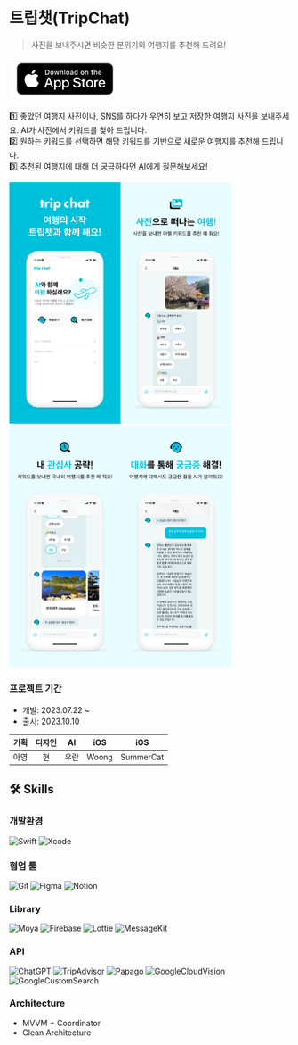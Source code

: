 # 트립챗(TripChat)
> 사진을 보내주시면 비슷한 분위기의 여행지를 추천해 드려요!

<a href="https://apps.apple.com/kr/app/%ED%8A%B8%EB%A6%BD%EC%B1%97/id6467383592?l=ko-KR)" title="앱스토어 링크"><img src="Images/appstorelogo.png" width="200"></a>

1️⃣ 좋았던 여행지 사진이나, SNS를 하다가 우연히 보고 저장한 여행지 사진을 보내주세요. AI가 사진에서 키워드를 찾아 드립니다. </br>
2️⃣ 원하는 키워드를 선택하면 해당 키워드를 기반으로 새로운 여행지를 추천해 드립니다. </br>
3️⃣ 추천된 여행지에 대해 더 궁금하다면 AI에게 질문해보세요! </br>

<img src="Images/screenshot01.png" width = 200><img src="Images/screenshot02.png" width = 200><img src="Images/screenshot03.png" width = 200><img src="Images/screenshot04.png" width = 200>
### 프로젝트 기간
- 개발: 2023.07.22 ~
- 출시: 2023.10.10

| 기획 | 디자인 | AI | iOS | iOS |
|:-:|:-:|:-:|:-:|:-:|
| 아영 | 현 | 우란 | Woong | SummerCat |

## 🛠️ Skills
### 개발환경
<!--배지로 변경 가능한 것은 배지로 변경!-->
![Swift](https://img.shields.io/badge/Swift-5.8-F05138?logo=swift)
![Xcode](https://img.shields.io/badge/Xcode-14.3-147EFB?logo=xcode)

### 협업 툴
![Git](https://img.shields.io/badge/git-%23F05033.svg?logo=git&logoColor=white)
![Figma](https://img.shields.io/badge/figma-%23F24E1E.svg?&logo=figma&logoColor=white)
![Notion](https://img.shields.io/badge/Notion-%23000000.svg?&logo=notion&logoColor=white)

### Library
![Moya](https://img.shields.io/badge/Moya-15.0.3-FB1892)
![Firebase](https://img.shields.io/badge/Firebase-10.15.0-FFCA28?logo=firebase)
![Lottie](https://img.shields.io/badge/Lottie-4.3.3-00DDB3)
![MessageKit](https://img.shields.io/badge/MessageKit-4.2.0-3FC354)

### API
![ChatGPT](https://img.shields.io/badge/chatGPT-74aa9c?&logo=openai&logoColor=white)
![TripAdvisor](https://img.shields.io/badge/TripAdvisor-34E0A1?&logo=tripadvisor&logoColor=white)
![Papago](https://img.shields.io/badge/Papago-03C75A?&logo=naver&logoColor=white)
![GoogleCloudVision](https://img.shields.io/badge/GoogleCloudVision-4285F4?&logo=googlecloud&logoColor=white)
![GoogleCustomSearch](https://img.shields.io/badge/GoogleCustomSearch-4285F4?&logo=google&logoColor=white)

### Architecture
- MVVM + Coordinator
- Clean Architecture

<!-- ## ⭐️ Feature -->
